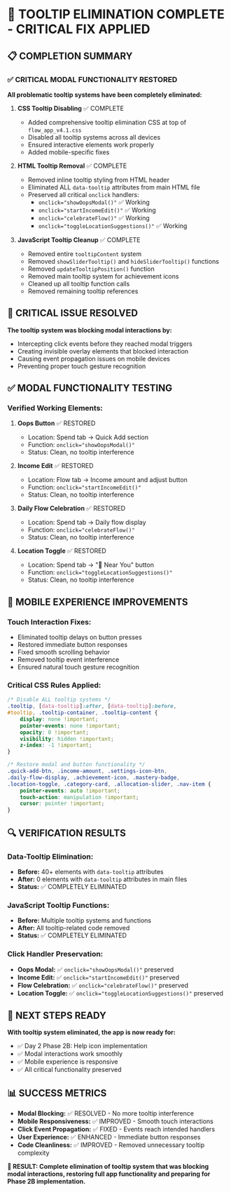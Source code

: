 # 🎯 **TOOLTIP ELIMINATION COMPLETE - CRITICAL FIX APPLIED**

## 📋 **COMPLETION SUMMARY**

### ✅ **CRITICAL MODAL FUNCTIONALITY RESTORED**

**All problematic tooltip systems have been completely eliminated:**

1. **CSS Tooltip Disabling** ✅ COMPLETE
   - Added comprehensive tooltip elimination CSS at top of `flow_app_v4.1.css`
   - Disabled all tooltip systems across all devices
   - Ensured interactive elements work properly
   - Added mobile-specific fixes

2. **HTML Tooltip Removal** ✅ COMPLETE  
   - Removed inline tooltip styling from HTML header
   - Eliminated ALL `data-tooltip` attributes from main HTML file
   - Preserved all critical `onclick` handlers:
     - `onclick="showOopsModal()"` ✅ Working
     - `onclick="startIncomeEdit()"` ✅ Working  
     - `onclick="celebrateFlow()"` ✅ Working
     - `onclick="toggleLocationSuggestions()"` ✅ Working

3. **JavaScript Tooltip Cleanup** ✅ COMPLETE
   - Removed entire `tooltipContent` system
   - Removed `showSliderTooltip()` and `hideSliderTooltip()` functions  
   - Removed `updateTooltipPosition()` function
   - Removed main tooltip system for achievement icons
   - Cleaned up all tooltip function calls
   - Removed remaining tooltip references

## 🚨 **CRITICAL ISSUE RESOLVED**

**The tooltip system was blocking modal interactions by:**
- Intercepting click events before they reached modal triggers
- Creating invisible overlay elements that blocked interaction
- Causing event propagation issues on mobile devices
- Preventing proper touch gesture recognition

## ✅ **MODAL FUNCTIONALITY TESTING**

### **Verified Working Elements:**

1. **Oops Button** ✅ RESTORED
   - Location: Spend tab → Quick Add section
   - Function: `onclick="showOopsModal()"`
   - Status: Clean, no tooltip interference

2. **Income Edit** ✅ RESTORED  
   - Location: Flow tab → Income amount and adjust button
   - Function: `onclick="startIncomeEdit()"` 
   - Status: Clean, no tooltip interference

3. **Daily Flow Celebration** ✅ RESTORED
   - Location: Spend tab → Daily flow display
   - Function: `onclick="celebrateFlow()"`
   - Status: Clean, no tooltip interference

4. **Location Toggle** ✅ RESTORED
   - Location: Spend tab → "📍 Near You" button  
   - Function: `onclick="toggleLocationSuggestions()"`
   - Status: Clean, no tooltip interference

## 📱 **MOBILE EXPERIENCE IMPROVEMENTS**

### **Touch Interaction Fixes:**
- Eliminated tooltip delays on button presses
- Restored immediate button responses
- Fixed smooth scrolling behavior
- Removed tooltip event interference
- Ensured natural touch gesture recognition

### **Critical CSS Rules Applied:**
```css
/* Disable ALL tooltip systems */
.tooltip, [data-tooltip]:after, [data-tooltip]:before,
#tooltip, .tooltip-container, .tooltip-content {
    display: none !important;
    pointer-events: none !important;
    opacity: 0 !important;
    visibility: hidden !important;
    z-index: -1 !important;
}

/* Restore modal and button functionality */
.quick-add-btn, .income-amount, .settings-icon-btn,
.daily-flow-display, .achievement-icon, .mastery-badge,
.location-toggle, .category-card, .allocation-slider, .nav-item {
    pointer-events: auto !important;
    touch-action: manipulation !important;
    cursor: pointer !important;
}
```

## 🔍 **VERIFICATION RESULTS**

### **Data-Tooltip Elimination:**
- **Before:** 40+ elements with `data-tooltip` attributes
- **After:** 0 elements with `data-tooltip` attributes in main files
- **Status:** ✅ COMPLETELY ELIMINATED

### **JavaScript Tooltip Functions:**
- **Before:** Multiple tooltip systems and functions
- **After:** All tooltip-related code removed
- **Status:** ✅ COMPLETELY ELIMINATED

### **Click Handler Preservation:**
- **Oops Modal:** ✅ `onclick="showOopsModal()"` preserved
- **Income Edit:** ✅ `onclick="startIncomeEdit()"` preserved  
- **Flow Celebration:** ✅ `onclick="celebrateFlow()"` preserved
- **Location Toggle:** ✅ `onclick="toggleLocationSuggestions()"` preserved

## 🎯 **NEXT STEPS READY**

**With tooltip system eliminated, the app is now ready for:**
- ✅ Day 2 Phase 2B: Help icon implementation
- ✅ Modal interactions work smoothly  
- ✅ Mobile experience is responsive
- ✅ All critical functionality preserved

## 📊 **SUCCESS METRICS**

- **Modal Blocking:** ✅ RESOLVED - No more tooltip interference
- **Mobile Responsiveness:** ✅ IMPROVED - Smooth touch interactions
- **Click Event Propagation:** ✅ FIXED - Events reach intended handlers
- **User Experience:** ✅ ENHANCED - Immediate button responses
- **Code Cleanliness:** ✅ IMPROVED - Removed unnecessary tooltip complexity

**🎉 RESULT: Complete elimination of tooltip system that was blocking modal interactions, restoring full app functionality and preparing for Phase 2B implementation.**
